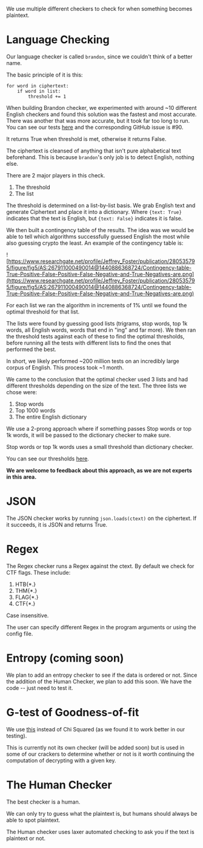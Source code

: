 We use multiple different checkers to check for when something becomes plaintext.

# Language Checking
Our language checker is called `brandon`, since we couldn't think of a better name.

The basic principle of it is this:

```
for word in ciphertext:
    if word in list:
        threshold += 1
```

When building Brandon checker, we experimented with around ~10 different English checkers and found this solution was the fastest and most accurate. There was another that was more accurate, but it took far too long to run. You can see our tests [here](https://github.com/Ciphey/CipheyDocs/blob/master/docs/lc2.rst) and the corresponding GitHub issue is #90.

It returns True when threshold is met, otherwise it returns False.

The ciphertext is cleansed of anything that isn't pure alphabetical text beforehand. This is because `brandon`'s only job is to detect English, nothing else.

There are 2 major players in this check.
1. The threshold
2. The list

The threshold is determined on a list-by-list basis. We grab English text and generate Ciphertext and place it into a dictionary. Where `{text: True}` indicates that the text is English, but `{text: False}` indicates it is false.

We then built a contingency table of the results. The idea was we would be able to tell which algorithms successfully guessed English the most while also guessing crypto the least. An example of the contingency table is:

![https://www.researchgate.net/profile/Jeffrey_Foster/publication/280535795/figure/fig5/AS:267911000490014@1440886368724/Contingency-table-True-Positive-False-Positive-False-Negative-and-True-Negatives-are.png](https://www.researchgate.net/profile/Jeffrey_Foster/publication/280535795/figure/fig5/AS:267911000490014@1440886368724/Contingency-table-True-Positive-False-Positive-False-Negative-and-True-Negatives-are.png)

For each list we ran the algorithm in increments of 1% until we found the optimal threshold for that list.

The lists were found by guessing good lists (trigrams, stop words, top 1k words, all English words, words that end in "ing" and far more). We then ran the threshold tests against each of these to find the optimal thresholds, before running all the tests with different lists to find the ones that performed the best.

In short, we likely performed ~200 million tests on an incredibly large corpus of English. This process took ~1 month.

We came to the conclusion that the optimal checker used 3 lists and had different thresholds depending on the size of the text.
The three lists we chose were:
1. Stop words
2. Top 1000 words
3. The entire English dictionary

We use a 2-prong approach where if something passes Stop words or top 1k words, it will be passed to the dictionary checker to make sure.

Stop words or top 1k words uses a small threshold than dictionary checker.

You can see our thresholds [here](https://github.com/Ciphey/CipheyDists/blob/master/cipheydists/brandon/english.json).

**We are welcome to feedback about this approach, as we are not experts in this area.**

# JSON
The JSON checker works by running `json.loads(ctext)` on the ciphertext. If it succeeds, it is JSON and returns True.
# Regex
The Regex checker runs a Regex against the ctext. By default we check for CTF flags. These include:
1. HTB{*.}
2. THM{*.}
3. FLAG{*.}
4. CTF{*.}

Case insensitive.

The user can specify different Regex in the program arguments or using the config file.
# Entropy (coming soon)
We plan to add an entropy checker to see if the data is ordered or not. Since the addition of the Human Checker, we plan to add this soon. We have the code -- just need to test it.
# G-test of Goodness-of-fit
We use [this](https://en.wikipedia.org/wiki/G-test) instead of Chi Squared (as we found it to work better in our testing).

This is currently not its own checker (will be added soon) but is used in some of our crackers to determine whether or not is it worth continuing the computation of decrypting with a given key.

# The Human Checker
The best checker is a human.

We can only try to guess what the plaintext is, but humans should always be able to spot plaintext.

The Human checker uses laxer automated checking to ask you if the text is plaintext or not.
